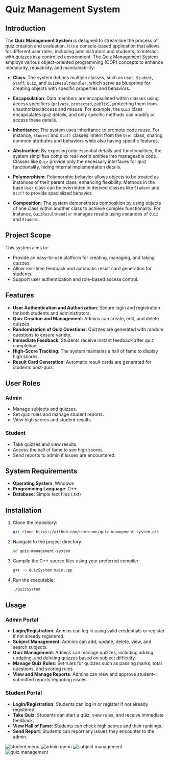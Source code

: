 
# Quiz Management System
## Introduction

The **Quiz Management System** is designed to streamline the process of quiz creation and evaluation. It is a console-based application that allows for different user roles, including administrators and students, to interact with quizzes in a controlled environment.
The Quiz Management System employs various object-oriented programming (OOP) concepts to enhance modularity, reusability, and maintainability:

- **Class**: The system defines multiple classes, such as `User`, `Student`, `Staff`, `Quiz`, and `QuizResultHandler`, which serve as blueprints for creating objects with specific properties and behaviors.
  
- **Encapsulation**: Data members are encapsulated within classes using access specifiers (`private`, `protected`, `public`), protecting them from unauthorized access and misuse. For example, the `Quiz` class encapsulates quiz details, and only specific methods can modify or access these details.

- **Inheritance**: The system uses inheritance to promote code reuse. For instance, `Student` and `Staff` classes inherit from the `User` class, sharing common attributes and behaviors while also having specific features.

- **Abstraction**: By exposing only essential details and functionalities, the system simplifies complex real-world entities into manageable code. Classes like `Quiz` provide only the necessary interfaces for quiz functionality, hiding internal implementation details.

- **Polymorphism**: Polymorphic behavior allows objects to be treated as instances of their parent class, enhancing flexibility. Methods in the base `User` class can be overridden in derived classes like `Student` and `Staff` to provide specialized behavior.

- **Composition**: The system demonstrates composition by using objects of one class within another class to achieve complex functionality. For instance, `QuizResultHandler` manages results using instances of `Quiz` and `Student`.

## Project Scope

This system aims to:

- Provide an easy-to-use platform for creating, managing, and taking quizzes.
- Allow real-time feedback and automatic result card generation for students.
- Support user authentication and role-based access control.

## Features

- **User Authentication and Authorization**: Secure login and registration for both students and administrators.
- **Quiz Creation and Management**: Admins can create, edit, and delete quizzes.
- **Randomization of Quiz Questions**: Quizzes are generated with random questions to ensure variety.
- **Immediate Feedback**: Students receive instant feedback after quiz completion.
- **High-Score Tracking**: The system maintains a hall of fame to display high scores.
- **Result Card Generation**: Automatic result cards are generated for students post-quiz.

## User Roles

### Admin
- Manage subjects and quizzes.
- Set quiz rules and manage student reports.
- View high scores and student results.

### Student
- Take quizzes and view results.
- Access the hall of fame to see high scores.
- Send reports to admin if issues are encountered.

## System Requirements

- **Operating System**: Windows
- **Programming Language**: C++
- **Database**: Simple text files (.txt)

## Installation

1. Clone the repository:
    ```bash
    git clone https://github.com/username/quiz-management-system.git
    ```
2. Navigate to the project directory:
    ```bash
    cd quiz-management-system
    ```
3. Compile the C++ source files using your preferred compiler:
    ```bash
    g++ -o QuizSystem main.cpp
    ```
4. Run the executable:
    ```bash
    ./QuizSystem
    ```

## Usage

### Admin Portal

- **Login/Registration**: Admins can log in using valid credentials or register if not already registered.
- **Subject Management**: Admins can add, update, delete, view, and search subjects.
- **Quiz Management**: Admins can manage quizzes, including adding, updating, and deleting quizzes based on subject difficulty.
- **Manage Quiz Rules**: Set rules for quizzes such as passing marks, total questions, and scoring rules.
- **View and Manage Reports**: Admins can view and approve student-submitted reports regarding issues.

### Student Portal

- **Login/Registration**: Students can log in or register if not already registered.
- **Take Quiz**: Students can start a quiz, view rules, and receive immediate feedback.
- **View Hall of Fame**: Students can check high scores and their rankings.
- **Send Report**: Students can report any issues they encounter to the admin.

![student menu](https://github.com/user-attachments/assets/e5dd061c-99d1-4816-ab04-6e1ade023fc7)
![admin menu](https://github.com/user-attachments/assets/2b5be91a-9dc5-455b-8d61-c1ba522954e1)
![subject management ](https://github.com/user-attachments/assets/c9fddc91-1395-4f08-970d-0065864b5bac)
![quiz management](https://github.com/user-attachments/assets/779ce47f-bdf8-4786-a36c-1bb95b0fee19)




